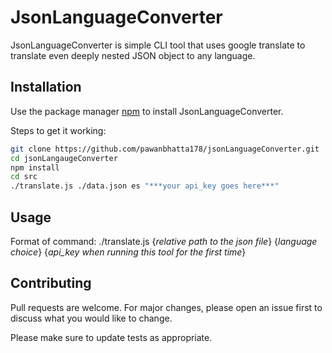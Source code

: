 # JsonLanguageConverter

JsonLanguageConverter is simple CLI tool that uses google translate to translate even deeply nested JSON object to any language.

## Installation

Use the package manager [npm](https://www.npmjs.com/get-npm) to install JsonLanguageConverter.

Steps to get it working:

```bash
git clone https://github.com/pawanbhatta178/jsonLanguageConverter.git
cd jsonLangaugeConverter
npm install
cd src
./translate.js ./data.json es "***your api_key goes here***"

```

## Usage

Format of command:
./translate.js {_relative path to the json file_} {_language choice_} {_api_key when running this tool for the first time_}

## Contributing

Pull requests are welcome. For major changes, please open an issue first to discuss what you would like to change.

Please make sure to update tests as appropriate.
